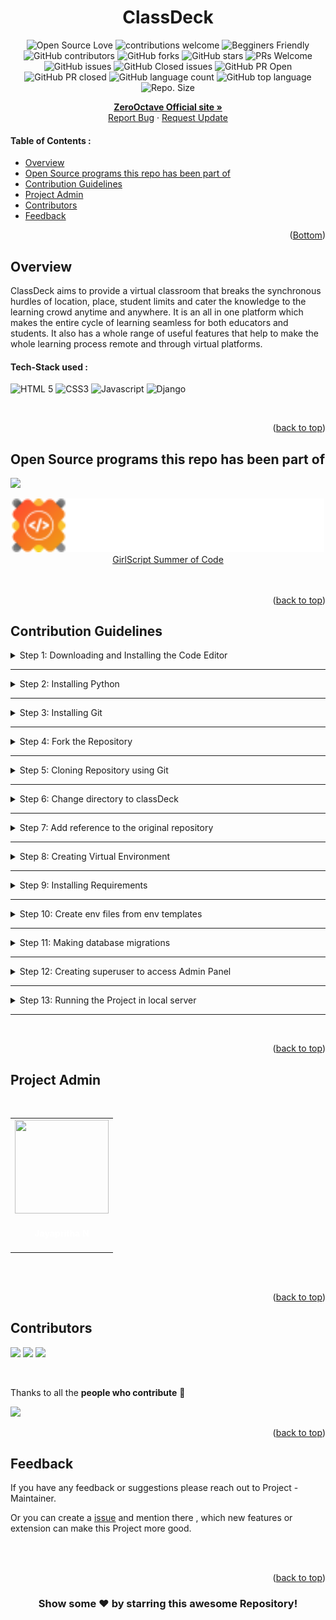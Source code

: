 <div id="top"></div>


<h1 align="center"> ClassDeck </h1>

<!-- ---------------------------------------------------------------------------------------------------------------------- -->


<div align="center">

 ![Open Source Love](https://img.shields.io/badge/Open%20Source-%E2%9D%A4-red)
 ![contributions welcome](https://img.shields.io/badge/contributions-welcome-brightgreen.svg?style=flat)
 ![Begginers Friendly](https://img.shields.io/badge/Begginer%20Friendly%20-Yes-orange)
  ![GitHub contributors](https://img.shields.io/github/contributors/coding-geek21/classDeck?color=blue)
 ![GitHub forks](https://img.shields.io/github/forks/coding-geek21/classDeck)
 ![GitHub stars](https://img.shields.io/github/stars/coding-geek21/classDeck)
 ![PRs Welcome](https://img.shields.io/badge/PRs-welcome-brightgreen.svg?style=flat-square) 
 ![GitHub issues](https://img.shields.io/github/issues/coding-geek21/classDeck)
 ![GitHub Closed issues](https://img.shields.io/github/issues-closed-raw/coding-geek21/classDeck?color=brightgreen)
  ![GitHub PR Open](https://img.shields.io/github/issues-pr/ZeroOctave/coding-geek21/classDeck?color=red)
    ![GitHub PR closed](https://img.shields.io/github/issues-pr-closed-raw/coding-geek21/classDeck?color=red)
    ![GitHub language count](https://img.shields.io/github/languages/count/coding-geek21/classDeck?style=plastic)
![GitHub top language](https://img.shields.io/github/languages/top/coding-geek21/classDeck?style=plastic)
![Repo. Size](https://img.shields.io/github/repo-size/coding-geek21/classDeck?color=white) 

</div>

<!-- ---------------------------------------------------------------------------------------------------------------------- -->

<!-- ---------------------------------------------------------------------------------------------------------------------- -->

<p align="center">
    <a href="https://classdeck.herokuapp.com/"><strong>ZeroOctave Official site »</strong></a>
    <br />
    <a href="https://github.com/coding-geek21/classDeck/issues">Report Bug</a>
    ·
    <a href="https://github.com/coding-geek21/classDeck/issues">Request Update </a>
  </p>



<!-- ---------------------------------------------------------------------------------------------------------------------- -->
<!-- TABLE OF CONTENTS --> 

#### Table of Contents :
* [Overview](#Overview)
* [Open Source programs this repo has been part of](#Open-Source-programs-this-repo-has-been-part-of)
* [Contribution Guidelines](#Contribution-Guidelines)
* [Project Admin](#Project-Admin)
* [Contributors](#Contributors)
* [Feedback](#Feedback)


  
<p align="right">(<a href="#Bottom">Bottom</a>)</p>

<!-- ------------------------------------------------------------------------------------------------------------------------------------------------------ -->
<!-- ------------------------------------------------------------------------------------------------------------------------------------------------------------- -->

## Overview
ClassDeck aims to provide a virtual classroom that breaks the synchronous hurdles of location, place, student limits and cater the knowledge to the learning crowd anytime and anywhere. It is an all in one platform which makes the entire cycle of learning seamless for both educators and students. It also has a whole range of useful features that 
help to make the whole learning process remote and through virtual platforms.

#### Tech-Stack used :

  ![HTML 5](https://img.shields.io/badge/HTML5-E34F26?style=for-the-badge&logo=html5&logoColor=white)
  ![CSS3](https://img.shields.io/badge/CSS3-1572B6?style=for-the-badge&logo=css3&logoColor=white)
  ![Javascript](https://img.shields.io/badge/JavaScript-323330?style=for-the-badge&logo=javascript&logoColor=F7DF1E)
  ![Django](https://img.shields.io/badge/Django-092E20?style=for-the-badge&logo=django&logoColor=green)



<br>

<p align="right">(<a href="#top">back to top</a>)</p>

<!-- ------------------------------------------------------------------------------------------------------------------------------------------------------ -->
<!-- ------------------------------------------------------------------------------------------------------------------------------------------------------------- -->


## Open Source programs this repo has been part of
<a href="https://github.com/coding-geek21/classDeck"><img src="https://badges.frapsoft.com/os/v2/open-source.svg?v=103"></a>


<div align="center">
<img src="https://raw.githubusercontent.com/GSSoC-Web/gssoc-assets/main/Navbar%20logo/GS_logo_White.png" width="500px">
</div>

<div align="center">
    <a href="https://gssoc.girlscript.tech/"> GirlScript Summer of Code </a>

</div>

<br>


<br>

<p align="right">(<a href="#top">back to top</a>)</p>

<!-- ------------------------------------------------------------------------------------------------------------------------------------------------------ -->
<!-- ------------------------------------------------------------------------------------------------------------------------------------------------------------- -->

## Contribution Guidelines


<details>
<summary>
Step 1: Downloading and Installing the Code Editor
</summary>
<br>
You can download and install any one of the following IDE.
<br><br>
<ul>
<li><a href="https://code.visualstudio.com/">Visual Studio Code</a> (Preferred)</li>
<li><a href="https://www.sublimetext.com/3">Sublime Text 3</a></li>
<li><a href="https://atom.io/">Atom</a></li>
</details>

---

<details>
<summary>
Step 2: Installing Python
</summary>
<br>
Download <a href="https://www.python.org/downloads/">Python Latest Version</a>
<br><br>
<ul>
<li>Make sure to check '<b>Add Python to Path</b>' in the setup window of the Installer.</li>
</ul>
Verify the installation from the Terminal using the following command,

```bash
python --version
```

</details>

---

<details>
<summary>
Step 3: Installing Git
</summary>
<br>
Download <a href="https://git-scm.com/downloads">Git</a>
</details>

---

<details>
<summary>
Step 4: Fork the Repository
</summary>
<br>
Click on <a href="#" target="_self"><img src="https://user-images.githubusercontent.com/58631762/120588030-11cee200-c454-11eb-98ad-060ef99428c5.png" width="16"></img></a> to fork <a href="https://github.com/coding-geek21/classDeck">this</a> repsository
</details>

---

<details>
<summary>
Step 5: Cloning Repository using Git
  </summary>
<br>

```bash
git clone https://github.com/'<your-github-username>'/classDeck.git
```

</details>

---

<details>
<summary>
Step 6: Change directory to classDeck
</summary>
<br>

```bash
cd classDeck
```

</details>

---

<details>
<summary>
Step 7: Add reference to the original repository
</summary>
<br>

```bash
  git remote add upstream https://github.com/coding-geek21/classDeck.git
```

</details>

---

<details>
<summary>
Step 8: Creating Virtual Environment
</summary>
<br>
Install virtualenv
<br><br>

```bash
pip install virtualenv
```

Creating Virtual Environment named `env`

```bash
virtualenv env
  ```

Creating Virtual Environment named `env`

```bash
virtualenv env
```

To Activate `env`

```bash
source env/Scripts/activate
or
./env/Scripts/activate
```

To deactivate `env`

```bash
deactivate
```

</details>

---

<details>
<summary>
Step 9: Installing Requirements
</summary>
<br>

**Note**: Before installing requirements, Make sure the virtual environment is activated.
<br><br>

```bash
cd classDeck
pip install -r requirements.txt
```

</details>

---
<details>
<summary>
Step 10: Create env files from env templates
</summary>
<br>

create a `.env` file in the folder where settings.py resides and copy paste the contents of `.env_template` over there manually or else you can achieve the same using the follow commands in any bash like shell.

```bash
cd classDeck
cp .env_template .env
cd ..
```
</details>

---

<details>
<summary>
Step 11: Making database migrations
</summary>
<br>

**Note**: Before making database migrations, make sure you've successfully created database.

```bash
python manage.py makemigrations
```

```bash
python manage.py migrate
```

</details>


---

<details>
<summary>
Step 12: Creating superuser to access Admin Panel
</summary>
<br>

```bash
python manage.py createsuperuser
```

</details>
  

---

<details>
<summary>
Step 13: Running the Project in local server
</summary>
<br>
<b>Note:</b> Before running the project in local server, Make sure you activate the Virtual Environment.
<br><br>

```bash
python manage.py runserver
```

<p>Server will be up and running in local host on PORT 8000</p>
</details>

---  


<br>

<p align="right">(<a href="#top">back to top</a>)</p>

<!-- ------------------------------------------------------------------------------------------------------------------------------------------------------ -->
<!-- ------------------------------------------------------------------------------------------------------------------------------------------------------------- -->
  
  
## Project Admin

<br>
<table>
<tr>
<td align="center" ><a href="https://github.com/coding-geek21"><img src="https://avatars.githubusercontent.com/u/53329034?s=400&u=bc78468dc0c164cd9605f7ed16709d35bc25205e&v=4" width=150px height=150px /></a></br> <h4 style="color:white;">Jayapritha N</h4>

</tr>
</table>
<br>

<br>

<p align="right">(<a href="#top">back to top</a>)</p>

<!-- ------------------------------------------------------------------------------------------------------------------------------------------------------ -->
<!-- ------------------------------------------------------------------------------------------------------------------------------------------------------------- -->
  
 ## Contributors
<a href="https://github.com/coding-geek21/classDeck"><img src="https://forthebadge.com/images/badges/built-by-developers.svg"  ></a> 
<a href="https://github.com/coding-geek21/classDeck"><img src="https://forthebadge.com/images/badges/built-with-love.svg"  ></a> 
<a href="https://github.com/coding-geek21/classDeck"><img src="https://forthebadge.com/images/badges/built-with-swag.svg" ></a>   

<br>

Thanks to all the **people who contribute** 💜
<br>

<a href="https://github.com/coding-geek21/classDeck/graphs/contributors">
  <img src="https://contributors-img.web.app/image?repo=coding-geek21/classDeck" />
</a>



<br>

<p align="right">(<a href="#top">back to top</a>)</p>

<!-- ------------------------------------------------------------------------------------------------------------------------------------------------------ -->
<!-- ------------------------------------------------------------------------------------------------------------------------------------------------------------- -->

## Feedback

If you have any feedback or suggestions please reach out to Project - Maintainer.  

Or you can create a  <a href="https://github.com/coding-geek21/classDeck/issues">issue</a> and mention there , which new features or extension can make this Project more good.

<!-- ------------------------------------------------------------------------------------------------------------------------------------------------------------------ -->

<br>
  
<br>

<p align="right">(<a href="#top">back to top</a>)</p>

<div align="center">

### Show some ❤️ by starring this awesome Repository!

</div>
  
  
<div id="Bottom"></div>
